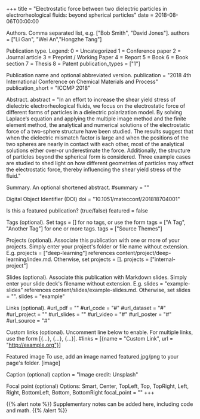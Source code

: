 +++ title = "Electrostatic force between two dielectric particles in electrorheological fluids: beyond spherical particles" date = 2018-08-06T00:00:00

Authors. Comma separated list, e.g. ["Bob Smith", "David Jones"].
authors = ["Li Gan", "Wei An","Hongzhe Tang"]

Publication type.
Legend:
0 = Uncategorized
1 = Conference paper
2 = Journal article
3 = Preprint / Working Paper
4 = Report
5 = Book
6 = Book section
7 = Thesis
8 = Patent
publication_types = ["1"]

Publication name and optional abbreviated version.
publication = "2018 4th International Conference on Chemical Materials and Process"
publication_short = "ICCMP 2018"

Abstract.
abstract = "In an effort to increase the shear yield stress of dielectric electrorheological fluids, we focus on the electrostatic force of different forms of particles in a dielectric polarization model. By solving Laplace‘s equation and applying the multiple image method and the finite element method, the analytical and numerical solutions of the electrostatic force of a two-sphere structure have been studied. The results suggest that when the dielectric mismatch factor is large and when the positions of the two spheres are nearly in contact with each other, most of the analytical solutions either over-or underestimate the force. Additionally, the structure of particles beyond the spherical form is considered. Three example cases are studied to shed light on how different geometries of particles may affect the electrostatic force, thereby influencing the shear yield stress of the fluid."

Summary. An optional shortened abstract.
#summary = ""

Digital Object Identifier (DOI)
doi = "10.1051/matecconf/201818704001"

Is this a featured publication? (true/false)
featured = false

Tags (optional).
Set tags = [] for no tags, or use the form tags = ["A Tag", "Another Tag"] for one or more tags.
tags = ["Source Themes"]

Projects (optional).
Associate this publication with one or more of your projects.
Simply enter your project's folder or file name without extension.
E.g. projects = ["deep-learning"] references
content/project/deep-learning/index.md.
Otherwise, set projects = [].
projects = ["internal-project"]

Slides (optional).
Associate this publication with Markdown slides.
Simply enter your slide deck's filename without extension.
E.g. slides = "example-slides" references
content/slides/example-slides.md.
Otherwise, set slides = "".
slides = "example"

Links (optional).
#url_pdf = "" #url_code = "#" #url_dataset = "#" #url_project = "" #url_slides = "" #url_video = "#" #url_poster = "#" #url_source = "#"

Custom links (optional).
Uncomment line below to enable. For multiple links, use the form [{...}, {...}, {...}].
#links = [{name = "Custom Link", url = "http://example.org"}]

Featured image
To use, add an image named featured.jpg/png to your page's folder.
[image]

Caption (optional)
caption = "Image credit: Unsplash"

Focal point (optional)
Options: Smart, Center, TopLeft, Top, TopRight, Left, Right, BottomLeft, Bottom, BottomRight
focal_point = "" +++

{{% alert note %}} Supplementary notes can be added here, including code and math. {{% /alert %}}